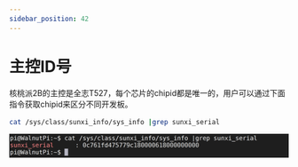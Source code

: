 ```yaml
---
sidebar_position: 42
---
```


# 主控ID号

核桃派2B的主控是全志T527，每个芯片的chipid都是唯一的，用户可以通过下面指令获取chipid来区分不同开发板。

```bash
cat /sys/class/sunxi_info/sys_info |grep sunxi_serial
```

![cpu_id](./img/cpu_id/cpu_id1.png)
